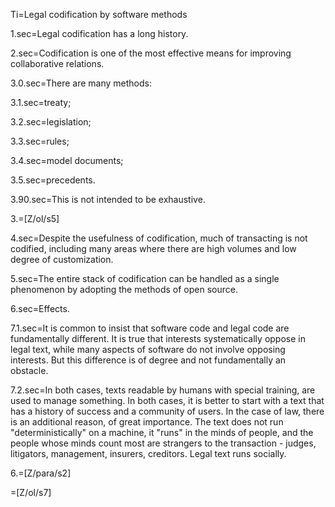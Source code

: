 Ti=Legal codification by software methods



1.sec=Legal codification has a long history.  

2.sec=Codification is one of the most effective means for improving collaborative relations.

3.0.sec=There are many methods:

3.1.sec=treaty;

3.2.sec=legislation;

3.3.sec=rules;

3.4.sec=model documents;

3.5.sec=precedents.

3.90.sec=This is not intended to be exhaustive. 

3.=[Z/ol/s5]

4.sec=Despite the usefulness of codification, much of transacting is not codified, including many areas where there are high volumes and low degree of customization.

5.sec=The entire stack of codification can be handled as a single phenomenon by adopting the methods of open source. 

6.sec=Effects.

7.1.sec=It is common to insist that software code and legal code are fundamentally different.  It is true that interests systematically oppose in legal text, while many aspects of software do not involve opposing interests.  But this difference is of degree and not fundamentally an obstacle.

7.2.sec=In both cases, texts readable by humans with special training, are used to manage something.  In both cases, it is better to start with a text that has a history of success and a community of users.  In the case of law, there is an additional reason, of great importance.  The text does not run "deterministically" on a machine, it "runs" in the minds of people, and the people whose minds count most are strangers to the transaction - judges, litigators, management, insurers, creditors.  Legal text runs socially. 


6.=[Z/para/s2]

=[Z/ol/s7]